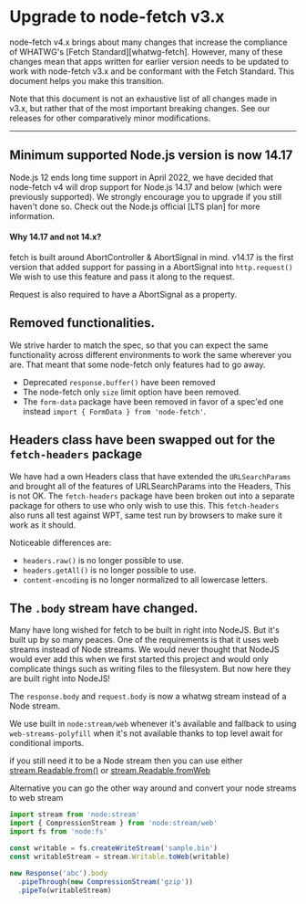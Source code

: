# Upgrade to node-fetch v3.x

node-fetch v4.x brings about many changes that increase the compliance of
WHATWG's [Fetch Standard][whatwg-fetch]. However, many of these changes mean
that apps written for earlier version needs to be updated to work with
node-fetch v3.x and be conformant with the Fetch Standard. This document helps
you make this transition.

Note that this document is not an exhaustive list of all changes made in v3.x,
but rather that of the most important breaking changes. See our releases for
other comparatively minor modifications.

---

## Minimum supported Node.js version is now 14.17

Node.js 12 ends long time support in April 2022, we have decided that
node-fetch v4 will drop support for Node.js 14.17 and below (which were
previously supported). We strongly encourage you to upgrade if you still haven't
done so. Check out the Node.js official [LTS plan] for more information.


#### Why 14.17 and not 14.x?
fetch is built around AbortController & AbortSignal in mind. v14.17 is the first
version that added support for passing in a AbortSignal into `http.request()`
We wish to use this feature and pass it along to the request.

Request is also required to have a AbortSignal as a property.

## Removed functionalities.

We strive harder to match the spec, so that you can expect the same functionality
across different environments to work the same wherever you are. That meant that
some node-fetch only features had to go away.

- Deprecated `response.buffer()` have been removed
- The node-fetch only `size` limit option have been removed.
- The `form-data` package have been removed in favor of a spec'ed one instead
  `import { FormData } from 'node-fetch'`.

## Headers class have been swapped out for the `fetch-headers` package
We have had a own Headers class that have extended the `URLSearchParams` and
brought all of the features of URLSearchParams into the Headers, This is not OK.
The `fetch-headers` package have been broken out into a separate package for
others to use who only wish to use this.
This `fetch-headers` also runs all test against WPT, same test run by browsers
to make sure it work as it should.

Noticeable differences are:
- `headers.raw()` is no longer possible to use.
- `headers.getAll()` is no longer possible to use.
- `content-encoding` is no longer normalized to all lowercase letters.

## The `.body` stream have changed.
Many have long wished for fetch to be built in right into NodeJS. But it's built
up by so many peaces. One of the requirements is that it uses web streams instead
of Node streams. We would never thought that NodeJS would ever add this when we
first started this project and would only complicate things such as writing files
to the filesystem. But now here they are built right into NodeJS!

The `response.body` and `request.body` is now a whatwg stream instead of a Node
stream.

We use built in `node:stream/web` whenever it's available and fallback to using
`web-streams-polyfill` when it's not available thanks to top level await for
conditional imports.

if you still need it to be a Node stream then you can use either
[stream.Readable.from()](fromIterable) or [stream.Readable.fromWeb](fromWeb)

Alternative you can go the other way around and convert your node streams to web
stream
```js
import stream from 'node:stream'
import { CompressionStream } from 'node:stream/web'
import fs from 'node:fs'

const writable = fs.createWriteStream('sample.bin')
const writableStream = stream.Writable.toWeb(writable)

new Response('abc').body
  .pipeThrough(new CompressionStream('gzip'))
  .pipeTo(writableStream)
```



[fromIterable]: https://nodejs.org/dist/latest-v17.x/docs/api/stream.html#streamreadablefromiterable-options
[fromWeb]: https://nodejs.org/dist/latest-v17.x/docs/api/stream.html#streamreadablefromwebreadablestream-options
